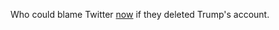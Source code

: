 Who could blame Twitter <a href="https://techcrunch.com/2020/05/28/trump-social-media-executive-order/">now</a> if they deleted Trump's account.

